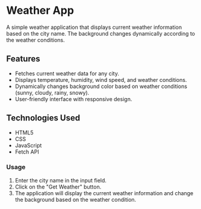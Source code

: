 # Weather App

A simple weather application that displays current weather information based on the city name. The background changes dynamically according to the weather conditions.

## Features

- Fetches current weather data for any city.
- Displays temperature, humidity, wind speed, and weather conditions.
- Dynamically changes background color based on weather conditions (sunny, cloudy, rainy, snowy).
- User-friendly interface with responsive design.

## Technologies Used

- HTML5
- CSS
- JavaScript 
- Fetch API
  
### Usage

1. Enter the city name in the input field.
2. Click on the "Get Weather" button.
3. The application will display the current weather information and change the background based on the weather condition.

